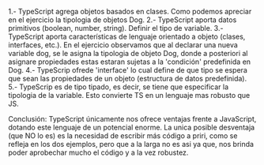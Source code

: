 1.- TypeScript agrega objetos basados en clases. Como podemos apreciar en el ejercicio la tipologia de objetos Dog.
2.- TypeScript aporta datos primitivos (boolean, number, string). Definir el tipo de variable.
3.- TypeScript aporta características de lenguaje orientado a objeto (clases, interfaces, etc.). En el ejercicio observamos que al declarar una nueva variable dog, se le asigna la tipologia de objeto Dog, donde a posteriori al asignare propiedades estas estaran sujetas a la 'condición' predefinida en Dog.
4.- TypeScrip ofrede 'interface' lo cual define de que tipo se espera que sean las propiedades de un objeto (estructura de datos predefinida).
5.- TypeScrip es de tipo tipado, es decir, se tiene que especificar la tipologia de la variable. Esto convierte TS en un lenguaje mas robusto que JS.

Conclusión: TypeScript únicamente nos ofrece ventajas frente a JavaScript, dotando este lenguaje de un potencial enorme. La unica posible desventaja (que NO lo es) es la necesidad de escribir más código a priri, como se refleja en los dos ejemplos, pero que a la larga no es asi ya que, nos brinda poder aprobechar mucho el código y a la vez robustez.